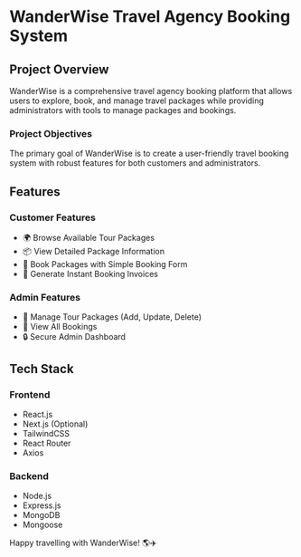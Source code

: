 
# WanderWise Travel Agency Booking System

## Project Overview

WanderWise is a comprehensive travel agency booking platform that allows users to explore, book, and manage travel packages while providing administrators with tools to manage packages and bookings.

### Project Objectives

The primary goal of WanderWise is to create a user-friendly travel booking system with robust features for both customers and administrators.

## Features

### Customer Features
- 🌍 Browse Available Tour Packages
- 📦 View Detailed Package Information
- 🛒 Book Packages with Simple Booking Form
- 🧾 Generate Instant Booking Invoices

### Admin Features
- 📝 Manage Tour Packages (Add, Update, Delete)
- 👀 View All Bookings
- 🔒 Secure Admin Dashboard

## Tech Stack

### Frontend
- React.js
- Next.js (Optional)
- TailwindCSS
- React Router
- Axios

### Backend
- Node.js
- Express.js
- MongoDB
- Mongoose

Happy travelling with WanderWise! 🌎✈️